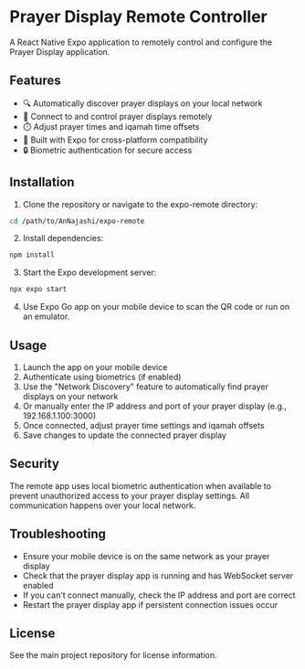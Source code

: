 # Prayer Display Remote Controller

A React Native Expo application to remotely control and configure the Prayer Display application.

## Features

- 🔍 Automatically discover prayer displays on your local network
- 🔄 Connect to and control prayer displays remotely
- ⏱️ Adjust prayer times and iqamah time offsets
- 📱 Built with Expo for cross-platform compatibility
- 🔒 Biometric authentication for secure access

## Installation

1. Clone the repository or navigate to the expo-remote directory:
```sh
cd /path/to/AnNajashi/expo-remote
```

2. Install dependencies:
```sh
npm install
```

3. Start the Expo development server:
```sh
npx expo start
```

4. Use Expo Go app on your mobile device to scan the QR code or run on an emulator.

## Usage

1. Launch the app on your mobile device
2. Authenticate using biometrics (if enabled)
3. Use the "Network Discovery" feature to automatically find prayer displays on your network
4. Or manually enter the IP address and port of your prayer display (e.g., 192.168.1.100:3000)
5. Once connected, adjust prayer time settings and iqamah offsets
6. Save changes to update the connected prayer display

## Security

The remote app uses local biometric authentication when available to prevent unauthorized access to your prayer display settings. All communication happens over your local network.

## Troubleshooting

- Ensure your mobile device is on the same network as your prayer display
- Check that the prayer display app is running and has WebSocket server enabled
- If you can't connect manually, check the IP address and port are correct
- Restart the prayer display app if persistent connection issues occur

## License

See the main project repository for license information. 